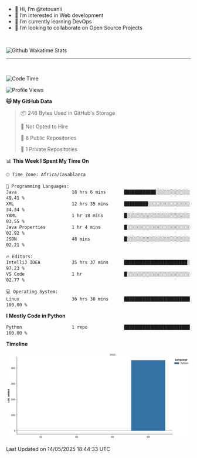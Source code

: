 - 👋 Hi, I’m @tetouanii
- 👀 I’m interested in Web development
- 🌱 I’m currently learning DevOps
- 💞️ I’m looking to collaborate on Open Source Projects

<br/>


![Github Wakatime Stats](https://github-readme-stats.vercel.app/api/wakatime/?username=@walidbosso&layout=compact&&theme=default&link="https://www.github.com/USERNAME/") 

--- 

<br/>


  
<!--START_SECTION:waka-->
![Code Time](http://img.shields.io/badge/Code%20Time-404%20hrs%2014%20mins-blue)

![Profile Views](http://img.shields.io/badge/Profile%20Views-0-blue)

**🐱 My GitHub Data** 

> 📦 246 Bytes Used in GitHub's Storage 
 > 
> 🚫 Not Opted to Hire
 > 
> 📜 8 Public Repositories 
 > 
> 🔑 1 Private Repositories 
 > 
📊 **This Week I Spent My Time On** 

```text
🕑︎ Time Zone: Africa/Casablanca

💬 Programming Languages: 
Java                     18 hrs 6 mins       ████████████░░░░░░░░░░░░░   49.41 % 
XML                      12 hrs 35 mins      █████████░░░░░░░░░░░░░░░░   34.34 % 
YAML                     1 hr 18 mins        █░░░░░░░░░░░░░░░░░░░░░░░░   03.55 % 
Java Properties          1 hr 4 mins         █░░░░░░░░░░░░░░░░░░░░░░░░   02.92 % 
JSON                     48 mins             █░░░░░░░░░░░░░░░░░░░░░░░░   02.21 % 

🔥 Editors: 
IntelliJ IDEA            35 hrs 37 mins      ████████████████████████░   97.23 % 
VS Code                  1 hr                █░░░░░░░░░░░░░░░░░░░░░░░░   02.77 % 

💻 Operating System: 
Linux                    36 hrs 38 mins      █████████████████████████   100.00 % 
```

**I Mostly Code in Python** 

```text
Python                   1 repo              █████████████████████████   100.00 % 
```



**Timeline**

![Lines of Code chart](https://raw.githubusercontent.com/tetouanii/tetouanii/main/assets/bar_graph.png)


 Last Updated on 14/05/2025 18:44:33 UTC
<!--END_SECTION:waka-->
